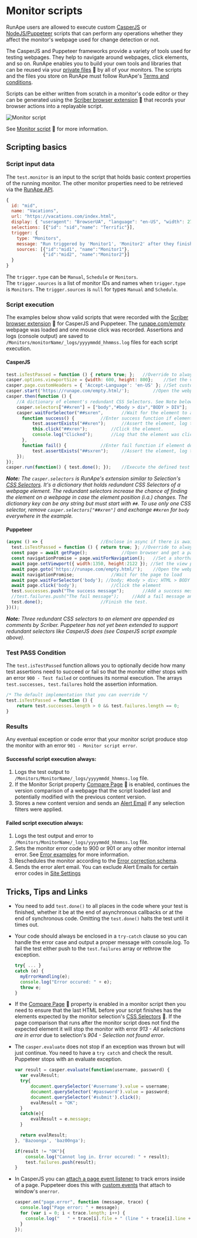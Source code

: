 **Monitor scripts**
==================================================

RunApe users are allowed to execute custom [CasperJS](http://casperjs.org/) or [NodeJS/Puppeteer](https://pptr.dev/) scripts that can perform any operations whether they affect the monitor's webpage used for change detection or not.

The CasperJS and Puppeteer frameworks provide a variety of tools used for testing webpages. They help to navigate around webpages, click elements, and so on. RunApe enables you to build your own tools and libraries that can be reused via your [private files](https://runape.com/Support/Help?page=files) :blue_book: by all of your monitors. The scripts and the files you store on RunApe must follow RunApe's [Terms and conditions](https://runape.com/Terms).

Scripts can be either written from scratch in a monitor's code editor or they can be generated using the [Scriber browser extension](https://runape.com/Support/Help?page=scriber_browser_extension) :blue_book: that records your browser actions into a replayable script.

![Monitor script](https://github.com/RunApe/MediaFiles/raw/master/Git/monitor_script_screen.png) 


See [Monitor script](https://runape.com/Support/Help?page=monitor_script) :blue_book: for more information.


## Scripting basics

### Script input data

The `test.monitor` is an input to the script that holds basic context properties of the running monitor. The other monitor properties need to be retrieved via the [RunApe API](https://runape.com/Support/Help?page=api). 

```javascript
{
  id: "mid",
  name: "Vacations",
  url: "https://vacations.com/index.html",
  display: { "useragent": "BrowserUA", "language": "en-US", "width": 2744, "height": 1378 },
  selections: [{"id": "sid","name": "Terrific"}],
  trigger: {
    type: "Monitors",
    message: "Run triggered by 'Monitor1', 'Monitor2' after they finished running without errors.",
    sources: [{"id":"mid1", "name":"Monitor1"},
              {"id":"mid2", "name":"Monitor2"}]
  }
}
```

The `trigger.type` can be `Manual`, `Schedule` or `Monitors`.<br>
The `trigger.sources` is a list of monitor IDs and names when `trigger.type` is `Monitors`. The `trigger.sources` is `null` for types `Manual` and `Schedule`.

### Script execution

The examples below show valid scripts that were recorded with the [Scriber browser extension](https://runape.com/Support/Help?page=scriber_browser_extension) :blue_book: for CasperJS and Puppeteer. The [runape.com/empty](https://runape.com/empty.html) webpage was loaded and one mouse click was recorded. Assertions and logs (console output) are saved to `/Monitors/monitorName/_logs/yyyymmdd_hhmmss.log` files for each script execution.

#### CasperJS

```javascript
test.isTestPassed = function () { return true; };	//Override to always pass
casper.options.viewportSize = {width: 600, height: 800};	//Set the view port
casper.page.customHeaders = { 'Accept-Language': 'en-US' };	//Set custom headers
casper.start('https://runape.com/empty.html/');			//Open the webpage.
casper.then(function () {
    //A dictionary of element's redundant CSS Selectors. See Note below.
    casper.selectors["##xren"] = ["body","#body > div","BODY > DIV"];
    casper.waitForSelector("##sxren",		//Wait for the element to appear by trying all CSS selectors.
      function success() {			//Enter success function if element exists.
          test.assertExists("##xren");		//Assert the element, log to xx.log, increase test.successes.
          this.click("##xren");			//Click the element.
          console.log("Clicked"); 		//Log that the element was clicked to xx.log.
      },
      function fail() {				//Enter fail function if element does not exist.
          test.assertExists("##sxren"); 	//Assert the element, log to xx.log, increase test.failures.
    });
});
casper.run(function() { test.done(); });	//Execute the defined test and finish it when done.
```
***Note:** The `casper.selectors` is RunApe's extension similar to Selection's [CSS Selectors](https://runape.com/Support/Help?page=css_selectors). It's a dictionary that holds redundant CSS Selectors of a webpage element. The redundant selectors increase the chance of finding the element on a webpage in case the element position (i.a.) changes. The dictionary key can be any string but must start with `##`. To use only one CSS selector, remove `casper.selectors["##xren"]` and exchange `##xren` for `body` everywhere in the example.*

####  Puppeteer

```javascript
(async () => {						//Enclose in async if there is await
  test.isTestPassed = function () { return true; };	//Override to always pass
  const page = await getPage();				//Open browser and get a page (getPage always returns the same page)
  const navigationPromise = page.waitForNavigation();	//Set a shorthand for waiting until page has loaded
  await page.setViewport({ width:1350, height:2122 }); //Set the view port
  await page.goto('https://runape.com/empty.html/');	//Open the webpage
  await navigationPromise;				//Wait for the page to load
  await page.waitForSelector('body'); //body; #body > div; HTML > BODY > DIV. //Wait for the element to appear. See Note below.
  await page.click('body');				//Click the element
  test.successes.push("The success message");		//Add a success message and increase count of successfull assertions
  //test.failures.push("The fail message");		//Add a fail message and increase count of failed assertions
  test.done();						//Finish the test.
})();
```

***Note:** Three redundant CSS selectors to an element are appended as comments by Scriber. Puppeteer has not yet been extended to support redundant selectors like CasperJS does (see CasperJS script example above).*

### Test PASS Condition

The `test.isTestPassed` function allows you to optionally decide how many test assertions need to succeed or fail so that the monitor either stops with an error `900 - Test failed` or continues its normal execution. The arrays `test.successes, test.failures` hold the assertion information.

```javascript
/* The default implementation that you can override */
test.isTestPassed = function () { 
    return test.successes.length > 0 && test.failures.length == 0; 
}
```

### Results

 Any eventual exception or code error that your monitor script produce stop the monitor with an error `901 - Monitor script error`.

#### Successful script execution always:

1. Logs the test output to `/Monitors/MonitorName/_logs/yyyymmdd_hhmmss.log` file.
2. If the Monitor Script property [Compare Page](https://runape.com/Support/Help?page=monitor_script#compare_page) :blue_book: is enabled, continues the version comparison of a webpage that the script loaded last and potentially modified with the previous content version.
3. Stores a new content version and sends an [Alert Email](https://runape.com/Support/Help?page=alert_emails) if any selection filters were applied.


#### Failed script execution always:

1. Logs the test output and error to `/Monitors/MonitorName/_logs/yyyymmdd_hhmmss.log` file.
2. Sets the monitor error code to 900 or 901 or any other monitor internal error. See [Error examples](https://runape.com/Support/Help?page=error_examples) for more information.
3. Reschedules the monitor according to the [Error correction schema](https://runape.com/Support/Help?page=error_correction_schema).
4. Sends the error alert email. You can exclude Alert Emails for certain error codes in [Site Settings](https://runape.com/Support/Help?page=site_settings)

## Tricks, Tips and Links

* You need to add `test.done()` to all places in the code where your test is finished, whether it be at the end of asynchronous callbacks or at the end of synchronous code. Omitting the `test.done()` halts the test until it times out.

* Your code should always be enclosed in a `try-catch` clause so you can handle the error case and output a proper message with console.log. To fail the test either push to the `test.failures` array or rethrow the exception. 
  ```javascript
  try{ ... }
  catch (e) {
    myErrorHandling(e);
    console.log("Error occured: " + e);
    throw e;
  }
  ```

* If the [Compare Page](https://runape.com/Support/Help?page=monitor_script#compare_page) :blue_book: property is enabled in a monitor script then you need to ensure that the last HTML before your script finishes has the elements expected by the monitor selection's [CSS Selectors](https://runape.com/Support/Help?page=css_selectors) :blue_book:. If the page comparison that runs after the monitor script does not find the expected element it will stop the monitor with error *913 - All selections are in error* due to selection's *904 - Selection not found error*.

* The `casper.evaluate` does not stop if an exception was thrown but will just continue. You need to have a `try catch` and check the result. Puppeteer stops with an evaluate exception.

  ```javascript
  var result = casper.evaluate(function(username, password) {
    var evalResult;
    try{
        document.querySelector('#username').value = username;
        document.querySelector('#password').value = password;
        document.querySelector('#submit').click();
        evalResult = "OK";
    }
    catch(e){
        evalResult = e.message;
    }

    return evalResult;
  }, 'Bazoonga', 'baz00nga');

  if(result != "OK"){
      console.log("Cannot log in. Error occured: " + result);
      test.failures.push(result);
  }
  ```

* In CasperJS you can [attach a page event listener](https://casperjs.readthedocs.io/en/1.1-beta2/events-filters.html#page-error) to track errors inside of a page. Puppeteer does this with [custom events](https://stackoverflow.com/questions/47107465/puppeteer-how-to-listen-to-object-events) that attach to window's `onerror`. 

  ```javascript
  casper.on("page.error", function (message, trace) {
    console.log("Page error: " + message);
    for (var i = 0; i < trace.length; i++) {
      console.log("   " + trace[i].file + " (line " + trace[i].line + ")");
    }
  });
  ```